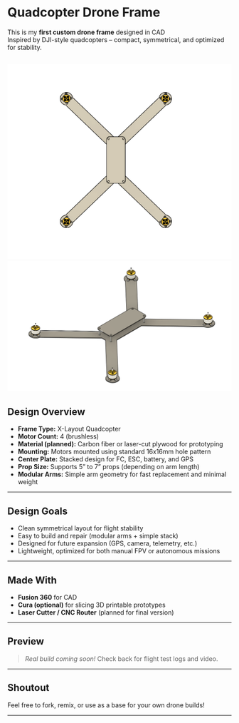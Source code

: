 #  Quadcopter Drone Frame 

This is my **first custom drone frame** designed in CAD   
Inspired by DJI-style quadcopters – compact, symmetrical, and optimized for stability.

![Drone Frame Top View](./top-view.png)
![Drone Frame Perspective](./perspective.png)
---

## Design Overview

- **Frame Type:** X-Layout Quadcopter  
- **Motor Count:** 4 (brushless)  
- **Material (planned):** Carbon fiber or laser-cut plywood for prototyping  
- **Mounting:** Motors mounted using standard 16x16mm hole pattern  
- **Center Plate:** Stacked design for FC, ESC, battery, and GPS  
- **Prop Size:** Supports 5” to 7” props (depending on arm length)  
- **Modular Arms:** Simple arm geometry for fast replacement and minimal weight

---

##  Design Goals

-  Clean symmetrical layout for flight stability  
-  Easy to build and repair (modular arms + simple stack)  
-  Designed for future expansion (GPS, camera, telemetry, etc.)  
-  Lightweight, optimized for both manual FPV or autonomous missions

---


##  Made With

- **Fusion 360** for CAD  
- **Cura (optional)** for slicing 3D printable prototypes  
- **Laser Cutter / CNC Router** (planned for final version)  

---

##  Preview

> *Real build coming soon!* Check back for flight test logs and video.

---

##  Shoutout
 
Feel free to fork, remix, or use as a base for your own drone builds!

---
